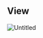 ## View 
![Untitled](https://user-images.githubusercontent.com/34993664/105628067-e2381980-5e64-11eb-8efc-2d5c168a9894.png)

